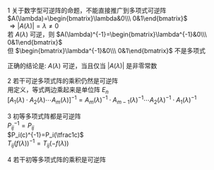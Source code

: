 1 关于数字型可逆阵的命题，不能直接推广到多项式可逆阵  
 $A(\lambda)=\begin{bmatrix}\lambda&0\\\ 0&1\end{bmatrix}$   
 $\Rightarrow|A(\lambda)|=\lambda\neq0$   
若 $A(\lambda)$ 可逆，则 $A(\lambda)^{-1}=\begin{bmatrix}\lambda^{-1}&0\\\ 0&1\end{bmatrix}$   
但 $\begin{bmatrix}\lambda^{-1}&0\\\ 0&1\end{bmatrix}$ 不是多项式  
  
正确的结论是:  $A(\lambda)$ 可逆，当且仅当 $|A(\lambda)|$ 是非零常数  
  
2 若干可逆多项式阵的乘积仍然是可逆阵  
用定义，等式两边乘起来是单位阵 $E_n$   
 $[A_1(\lambda)\cdot A_2(\lambda)\cdots A_m(\lambda)]^{-1}  
=A_m(\lambda)^{-1}\cdot A_{m-1}(\lambda)^{-1}\cdots A_2(\lambda)^{-1}\cdot A_1(\lambda)^{-1}$   
  
3 初等多项式阵都是可逆阵  
 $P_{ij}^{-1}=P_{ij}$   
 $P_i(c)^{-1}=P_i(\tfrac1c)$   
 $T_{ij}(f(\lambda))^{-1}=T_{ij}(-f(\lambda))$   
  
4 若干初等多项式阵的乘积是可逆阵  
